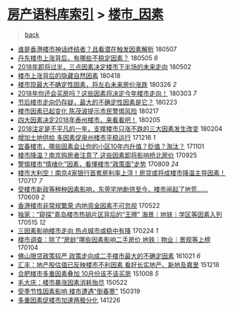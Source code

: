 [房产语料库索引](../../README.md)  > [楼市_因素](楼市_因素.md)
====
> [back](../README.md)

- [谁是香港楼市神话终结者？且看潜在触发因素解析](http://jkwz.applinzi.com/ittc/7100339000466473994.html#%E8%B0%81%E6%98%AF%E9%A6%99%E6%B8%AF%E6%A5%BC%E5%B8%82%E7%A5%9E%E8%AF%9D%E7%BB%88%E7%BB%93%E8%80%85%EF%BC%9F%E4%B8%94%E7%9C%8B%E6%BD%9C%E5%9C%A8%E8%A7%A6%E5%8F%91%E5%9B%A0%E7%B4%A0%E8%A7%A3%E6%9E%90) 180507  
- [丹东楼市上涨背后，有哪些不稳定因素？](http://jkwz.applinzi.com/ittc/7099657117743186951.html#%E4%B8%B9%E4%B8%9C%E6%A5%BC%E5%B8%82%E4%B8%8A%E6%B6%A8%E8%83%8C%E5%90%8E%EF%BC%8C%E6%9C%89%E5%93%AA%E4%BA%9B%E4%B8%8D%E7%A8%B3%E5%AE%9A%E5%9B%A0%E7%B4%A0%EF%BC%9F) 180505 *6* 
- [2018年即将过半，三点因素决定楼市下半场的未来走向](http://jkwz.applinzi.com/ittc/7098541431406986247.html#2018%E5%B9%B4%E5%8D%B3%E5%B0%86%E8%BF%87%E5%8D%8A%EF%BC%8C%E4%B8%89%E7%82%B9%E5%9B%A0%E7%B4%A0%E5%86%B3%E5%AE%9A%E6%A5%BC%E5%B8%82%E4%B8%8B%E5%8D%8A%E5%9C%BA%E7%9A%84%E6%9C%AA%E6%9D%A5%E8%B5%B0%E5%90%91) 180502  
- [楼市上涨背后的隐藏自然因素](http://jkwz.applinzi.com/ittc/7093430939122402320.html#%E6%A5%BC%E5%B8%82%E4%B8%8A%E6%B6%A8%E8%83%8C%E5%90%8E%E7%9A%84%E9%9A%90%E8%97%8F%E8%87%AA%E7%84%B6%E5%9B%A0%E7%B4%A0) 180418  
- [楼市现最大不确定性因素，将左右未来房价涨跌](http://jkwz.applinzi.com/ittc/7084517076532462602.html#%E6%A5%BC%E5%B8%82%E7%8E%B0%E6%9C%80%E5%A4%A7%E4%B8%8D%E7%A1%AE%E5%AE%9A%E6%80%A7%E5%9B%A0%E7%B4%A0%EF%BC%8C%E5%B0%86%E5%B7%A6%E5%8F%B3%E6%9C%AA%E6%9D%A5%E6%88%BF%E4%BB%B7%E6%B6%A8%E8%B7%8C) 180326 *2* 
- [2018年你还会买房吗？这些因素将决定今年楼市走向！](http://jkwz.applinzi.com/ittc/7076200100944938001.html#2018%E5%B9%B4%E4%BD%A0%E8%BF%98%E4%BC%9A%E4%B9%B0%E6%88%BF%E5%90%97%EF%BC%9F%E8%BF%99%E4%BA%9B%E5%9B%A0%E7%B4%A0%E5%B0%86%E5%86%B3%E5%AE%9A%E4%BB%8A%E5%B9%B4%E6%A5%BC%E5%B8%82%E8%B5%B0%E5%90%91%EF%BC%81) 180303 *7* 
- [节后楼市走向仍存疑，最大的不确定性因素是它？](http://jkwz.applinzi.com/ittc/7073189134233764880.html#%E8%8A%82%E5%90%8E%E6%A5%BC%E5%B8%82%E8%B5%B0%E5%90%91%E4%BB%8D%E5%AD%98%E7%96%91%EF%BC%8C%E6%9C%80%E5%A4%A7%E7%9A%84%E4%B8%8D%E7%A1%AE%E5%AE%9A%E6%80%A7%E5%9B%A0%E7%B4%A0%E6%98%AF%E5%AE%83%EF%BC%9F) 180223  
- [楼市因素已起变化 陈茂波提示市民警惕风险](http://jkwz.applinzi.com/ittc/7071091966119248906.html#%E6%A5%BC%E5%B8%82%E5%9B%A0%E7%B4%A0%E5%B7%B2%E8%B5%B7%E5%8F%98%E5%8C%96+%E9%99%88%E8%8C%82%E6%B3%A2%E6%8F%90%E7%A4%BA%E5%B8%82%E6%B0%91%E8%AD%A6%E6%83%95%E9%A3%8E%E9%99%A9) 180217  
- [四大因素决定2018年泰州楼市，来看看吧！](http://jkwz.applinzi.com/ittc/7066532991537251345.html#%E5%9B%9B%E5%A4%A7%E5%9B%A0%E7%B4%A0%E5%86%B3%E5%AE%9A2018%E5%B9%B4%E6%B3%B0%E5%B7%9E%E6%A5%BC%E5%B8%82%EF%BC%8C%E6%9D%A5%E7%9C%8B%E7%9C%8B%E5%90%A7%EF%BC%81) 180205  
- [2018注定是不平凡的一年，支撑楼市只涨不跌的三大因素发生改变](http://jkwz.applinzi.com/ittc/7066254131688113162.html#2018%E6%B3%A8%E5%AE%9A%E6%98%AF%E4%B8%8D%E5%B9%B3%E5%87%A1%E7%9A%84%E4%B8%80%E5%B9%B4%EF%BC%8C%E6%94%AF%E6%92%91%E6%A5%BC%E5%B8%82%E5%8F%AA%E6%B6%A8%E4%B8%8D%E8%B7%8C%E7%9A%84%E4%B8%89%E5%A4%A7%E5%9B%A0%E7%B4%A0%E5%8F%91%E7%94%9F%E6%94%B9%E5%8F%98) 180204  
- [增加土地供给 多因素促泉州楼市平稳运行](http://jkwz.applinzi.com/ittc/7047635412875478033.html#%E5%A2%9E%E5%8A%A0%E5%9C%9F%E5%9C%B0%E4%BE%9B%E7%BB%99+%E5%A4%9A%E5%9B%A0%E7%B4%A0%E4%BF%83%E6%B3%89%E5%B7%9E%E6%A5%BC%E5%B8%82%E5%B9%B3%E7%A8%B3%E8%BF%90%E8%A1%8C) 171216 *1* 
- [宜春楼市，哪些因素会让你的小区10年内升值？贬值？淘汰？](http://jkwz.applinzi.com/ittc/7030999844242588689.html#%E5%AE%9C%E6%98%A5%E6%A5%BC%E5%B8%82%EF%BC%8C%E5%93%AA%E4%BA%9B%E5%9B%A0%E7%B4%A0%E4%BC%9A%E8%AE%A9%E4%BD%A0%E7%9A%84%E5%B0%8F%E5%8C%BA10%E5%B9%B4%E5%86%85%E5%8D%87%E5%80%BC%EF%BC%9F%E8%B4%AC%E5%80%BC%EF%BC%9F%E6%B7%98%E6%B1%B0%EF%BC%9F) 171101  
- [楼市降温？南京购房者注意了 这些因素即将影响桥北房价](http://jkwz.applinzi.com/ittc/7017303699217712144.html#%E6%A5%BC%E5%B8%82%E9%99%8D%E6%B8%A9%EF%BC%9F%E5%8D%97%E4%BA%AC%E8%B4%AD%E6%88%BF%E8%80%85%E6%B3%A8%E6%84%8F%E4%BA%86+%E8%BF%99%E4%BA%9B%E5%9B%A0%E7%B4%A0%E5%8D%B3%E5%B0%86%E5%BD%B1%E5%93%8D%E6%A1%A5%E5%8C%97%E6%88%BF%E4%BB%B7) 170925  
- [警惕楼市“情绪化”因素，看懂楼市“政策面”走势](http://jkwz.applinzi.com/ittc/6999417303522083857.html#%E8%AD%A6%E6%83%95%E6%A5%BC%E5%B8%82%E2%80%9C%E6%83%85%E7%BB%AA%E5%8C%96%E2%80%9D%E5%9B%A0%E7%B4%A0%EF%BC%8C%E7%9C%8B%E6%87%82%E6%A5%BC%E5%B8%82%E2%80%9C%E6%94%BF%E7%AD%96%E9%9D%A2%E2%80%9D%E8%B5%B0%E5%8A%BF) 170809 *24* 
- [楼市大利空！南京4家银行首套房利率上浮！房贷或将成楼市降温主导因素！](http://jkwz.applinzi.com/ittc/6991357113878971408.html#%E6%A5%BC%E5%B8%82%E5%A4%A7%E5%88%A9%E7%A9%BA%EF%BC%81%E5%8D%97%E4%BA%AC4%E5%AE%B6%E9%93%B6%E8%A1%8C%E9%A6%96%E5%A5%97%E6%88%BF%E5%88%A9%E7%8E%87%E4%B8%8A%E6%B5%AE%EF%BC%81%E6%88%BF%E8%B4%B7%E6%88%96%E5%B0%86%E6%88%90%E6%A5%BC%E5%B8%82%E9%99%8D%E6%B8%A9%E4%B8%BB%E5%AF%BC%E5%9B%A0%E7%B4%A0%EF%BC%81) 170717 *7* 
- [受楼市新政等种种因素影响，东莞宅地断供至今，楼市闹起了地荒……](http://jkwz.applinzi.com/ittc/6976958788513825797.html#%E5%8F%97%E6%A5%BC%E5%B8%82%E6%96%B0%E6%94%BF%E7%AD%89%E7%A7%8D%E7%A7%8D%E5%9B%A0%E7%B4%A0%E5%BD%B1%E5%93%8D%EF%BC%8C%E4%B8%9C%E8%8E%9E%E5%AE%85%E5%9C%B0%E6%96%AD%E4%BE%9B%E8%87%B3%E4%BB%8A%EF%BC%8C%E6%A5%BC%E5%B8%82%E9%97%B9%E8%B5%B7%E4%BA%86%E5%9C%B0%E8%8D%92%E2%80%A6%E2%80%A6) 170609 *2* 
- [香港楼市非常规繁荣 内地资金因素不可忽视](http://jkwz.applinzi.com/ittc/6970459827397460996.html#%E9%A6%99%E6%B8%AF%E6%A5%BC%E5%B8%82%E9%9D%9E%E5%B8%B8%E8%A7%84%E7%B9%81%E8%8D%A3+%E5%86%85%E5%9C%B0%E8%B5%84%E9%87%91%E5%9B%A0%E7%B4%A0%E4%B8%8D%E5%8F%AF%E5%BF%BD%E8%A7%86) 170522  
- [独家：“窥探”青岛楼市热销片区背后的“王牌” 海景｜地铁｜学区等因素入列](http://jkwz.applinzi.com/ittc/6967781541764662277.html#%E7%8B%AC%E5%AE%B6%EF%BC%9A%E2%80%9C%E7%AA%A5%E6%8E%A2%E2%80%9D%E9%9D%92%E5%B2%9B%E6%A5%BC%E5%B8%82%E7%83%AD%E9%94%80%E7%89%87%E5%8C%BA%E8%83%8C%E5%90%8E%E7%9A%84%E2%80%9C%E7%8E%8B%E7%89%8C%E2%80%9D+%E6%B5%B7%E6%99%AF%EF%BD%9C%E5%9C%B0%E9%93%81%EF%BD%9C%E5%AD%A6%E5%8C%BA%E7%AD%89%E5%9B%A0%E7%B4%A0%E5%85%A5%E5%88%97) 170515 *12* 
- [三因素影响楼市走向 热点城市或稳中有降](http://jkwz.applinzi.com/ittc/6938044759464739844.html#%E4%B8%89%E5%9B%A0%E7%B4%A0%E5%BD%B1%E5%93%8D%E6%A5%BC%E5%B8%82%E8%B5%B0%E5%90%91+%E7%83%AD%E7%82%B9%E5%9F%8E%E5%B8%82%E6%88%96%E7%A8%B3%E4%B8%AD%E6%9C%89%E9%99%8D) 170224 *1* 
- [楼市调查：除了“房龄”哪些因素影响二手房价 地铁｜物业｜景观等上榜](http://jkwz.applinzi.com/ittc/6919172548347823108.html#%E6%A5%BC%E5%B8%82%E8%B0%83%E6%9F%A5%EF%BC%9A%E9%99%A4%E4%BA%86%E2%80%9C%E6%88%BF%E9%BE%84%E2%80%9D%E5%93%AA%E4%BA%9B%E5%9B%A0%E7%B4%A0%E5%BD%B1%E5%93%8D%E4%BA%8C%E6%89%8B%E6%88%BF%E4%BB%B7+%E5%9C%B0%E9%93%81%EF%BD%9C%E7%89%A9%E4%B8%9A%EF%BD%9C%E6%99%AF%E8%A7%82%E7%AD%89%E4%B8%8A%E6%A6%9C) 170104  
- [佛山限贷政策较严 政策走向成二手楼市最大的不确定因素](http://jkwz.applinzi.com/ittc/6891510779303429125.html#%E4%BD%9B%E5%B1%B1%E9%99%90%E8%B4%B7%E6%94%BF%E7%AD%96%E8%BE%83%E4%B8%A5+%E6%94%BF%E7%AD%96%E8%B5%B0%E5%90%91%E6%88%90%E4%BA%8C%E6%89%8B%E6%A5%BC%E5%B8%82%E6%9C%80%E5%A4%A7%E7%9A%84%E4%B8%8D%E7%A1%AE%E5%AE%9A%E5%9B%A0%E7%B4%A0) 161021 *6* 
- [汇丰：地产股估值已反映楼市不利因素 看好长实地产、新地及嘉里](http://jkwz.applinzi.com/ittc/6777173172285883397.html#%E6%B1%87%E4%B8%B0%EF%BC%9A%E5%9C%B0%E4%BA%A7%E8%82%A1%E4%BC%B0%E5%80%BC%E5%B7%B2%E5%8F%8D%E6%98%A0%E6%A5%BC%E5%B8%82%E4%B8%8D%E5%88%A9%E5%9B%A0%E7%B4%A0+%E7%9C%8B%E5%A5%BD%E9%95%BF%E5%AE%9E%E5%9C%B0%E4%BA%A7%E3%80%81%E6%96%B0%E5%9C%B0%E5%8F%8A%E5%98%89%E9%87%8C) 151218  
- [合肥楼市多重因素叠加 10月份该不该买房](http://jkwz.applinzi.com/ittc/6750745543796392964.html#%E5%90%88%E8%82%A5%E6%A5%BC%E5%B8%82%E5%A4%9A%E9%87%8D%E5%9B%A0%E7%B4%A0%E5%8F%A0%E5%8A%A0+10%E6%9C%88%E4%BB%BD%E8%AF%A5%E4%B8%8D%E8%AF%A5%E4%B9%B0%E6%88%BF) 151008 *5* 
- [毛大庆：楼市暴涨因素消耗殆尽](http://jkwz.applinzi.com/ittc/547650611413886250.html#%E6%AF%9B%E5%A4%A7%E5%BA%86%EF%BC%9A%E6%A5%BC%E5%B8%82%E6%9A%B4%E6%B6%A8%E5%9B%A0%E7%B4%A0%E6%B6%88%E8%80%97%E6%AE%86%E5%B0%BD) 150522  
- [受季节性因素影响 楼市遭遇&quot;倒春寒&quot;](http://jkwz.applinzi.com/ittc/547650611396482508.html#%E5%8F%97%E5%AD%A3%E8%8A%82%E6%80%A7%E5%9B%A0%E7%B4%A0%E5%BD%B1%E5%93%8D+%E6%A5%BC%E5%B8%82%E9%81%AD%E9%81%87%26quot%3B%E5%80%92%E6%98%A5%E5%AF%92%26quot%3B) 150319  
- [多重因素促楼市加速两极分化](http://jkwz.applinzi.com/ittc/547650611385446725.html#%E5%A4%9A%E9%87%8D%E5%9B%A0%E7%B4%A0%E4%BF%83%E6%A5%BC%E5%B8%82%E5%8A%A0%E9%80%9F%E4%B8%A4%E6%9E%81%E5%88%86%E5%8C%96) 141226  
